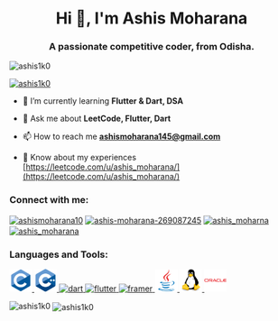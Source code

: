<h1 align="center">Hi 👋, I'm Ashis Moharana</h1>
<h3 align="center">A passionate competitive coder, from Odisha.</h3>

<p align="left"> <img src="https://komarev.com/ghpvc/?username=ashis1k0&label=Profile%20views&color=0e75b6&style=flat" alt="ashis1k0" /> </p>

<p align="left"> <a href="https://github.com/ryo-ma/github-profile-trophy"><img src="https://github-profile-trophy.vercel.app/?username=ashis1k0" alt="ashis1k0" /></a> </p>

- 🌱 I’m currently learning **Flutter & Dart, DSA**

- 💬 Ask me about **LeetCode, Flutter, Dart**

- 📫 How to reach me **ashismoharana145@gmail.com**

- 📄 Know about my experiences [https://leetcode.com/u/ashis_moharana/](https://leetcode.com/u/ashis_moharana/)

<h3 align="left">Connect with me:</h3>
<p align="left">
<a href="https://twitter.com/ashismoharana10" target="blank"><img align="center" src="https://raw.githubusercontent.com/rahuldkjain/github-profile-readme-generator/master/src/images/icons/Social/twitter.svg" alt="ashismoharana10" height="30" width="40" /></a>
<a href="https://linkedin.com/in/ashis-moharana-269087245" target="blank"><img align="center" src="https://raw.githubusercontent.com/rahuldkjain/github-profile-readme-generator/master/src/images/icons/Social/linked-in-alt.svg" alt="ashis-moharana-269087245" height="30" width="40" /></a>
<a href="https://instagram.com/ashis_moharna" target="blank"><img align="center" src="https://raw.githubusercontent.com/rahuldkjain/github-profile-readme-generator/master/src/images/icons/Social/instagram.svg" alt="ashis_moharna" height="30" width="40" /></a>
<a href="https://www.leetcode.com/ashis_moharana" target="blank"><img align="center" src="https://raw.githubusercontent.com/rahuldkjain/github-profile-readme-generator/master/src/images/icons/Social/leet-code.svg" alt="ashis_moharana" height="30" width="40" /></a>
</p>

<h3 align="left">Languages and Tools:</h3>
<p align="left"> <a href="https://www.cprogramming.com/" target="_blank" rel="noreferrer"> <img src="https://raw.githubusercontent.com/devicons/devicon/master/icons/c/c-original.svg" alt="c" width="40" height="40"/> </a> <a href="https://www.w3schools.com/cpp/" target="_blank" rel="noreferrer"> <img src="https://raw.githubusercontent.com/devicons/devicon/master/icons/cplusplus/cplusplus-original.svg" alt="cplusplus" width="40" height="40"/> </a> <a href="https://dart.dev" target="_blank" rel="noreferrer"> <img src="https://www.vectorlogo.zone/logos/dartlang/dartlang-icon.svg" alt="dart" width="40" height="40"/> </a> <a href="https://flutter.dev" target="_blank" rel="noreferrer"> <img src="https://www.vectorlogo.zone/logos/flutterio/flutterio-icon.svg" alt="flutter" width="40" height="40"/> </a> <a href="https://www.framer.com/" target="_blank" rel="noreferrer"> <img src="https://www.vectorlogo.zone/logos/framer/framer-icon.svg" alt="framer" width="40" height="40"/> </a> <a href="https://www.java.com" target="_blank" rel="noreferrer"> <img src="https://raw.githubusercontent.com/devicons/devicon/master/icons/java/java-original.svg" alt="java" width="40" height="40"/> </a> <a href="https://www.linux.org/" target="_blank" rel="noreferrer"> <img src="https://raw.githubusercontent.com/devicons/devicon/master/icons/linux/linux-original.svg" alt="linux" width="40" height="40"/> </a> <a href="https://www.oracle.com/" target="_blank" rel="noreferrer"> <img src="https://raw.githubusercontent.com/devicons/devicon/master/icons/oracle/oracle-original.svg" alt="oracle" width="40" height="40"/> </a> </p>

<p><img align="left" src="https://github-readme-stats.vercel.app/api/top-langs?username=ashis1k0&show_icons=true&locale=en&layout=compact" alt="ashis1k0" /></p>

<p>&nbsp;<img align="center" src="https://github-readme-stats.vercel.app/api?username=ashis1k0&show_icons=true&locale=en" alt="ashis1k0" /></p>
